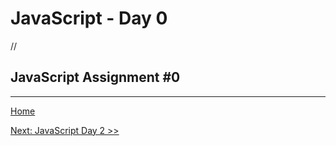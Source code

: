# JavaScript - Day 0

//

## JavaScript Assignment #0

---

[Home](../README.md)

[Next: JavaScript Day 2 >>]()